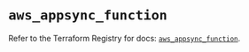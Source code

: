 # `aws_appsync_function`

Refer to the Terraform Registry for docs: [`aws_appsync_function`](https://registry.terraform.io/providers/hashicorp/aws/5.83.1/docs/resources/appsync_function).
